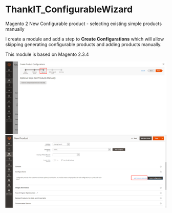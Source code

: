 # ThankIT_ConfigurableWizard
Magento 2 New Configurable product - selecting existing simple products manually

I create a module and add a step to **Create Configurations** which will allow skipping generating configurable products and adding products manually.


This module is based on Magento 2.3.4

![](step-optional.png)
![](step-optional2.png)
